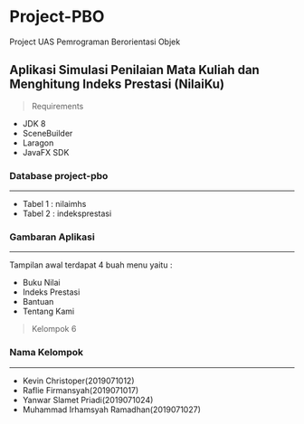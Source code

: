 # Project-PBO
Project UAS Pemrograman Berorientasi Objek 

## Aplikasi Simulasi Penilaian Mata Kuliah dan Menghitung Indeks Prestasi (NilaiKu)

> Requirements
- JDK 8
- SceneBuilder
- Laragon
- JavaFX SDK

### Database project-pbo
-----
- Tabel 1 : nilaimhs
- Tabel 2 : indeksprestasi

### Gambaran Aplikasi
-----
Tampilan awal terdapat 4 buah menu yaitu :
- Buku Nilai
- Indeks Prestasi
- Bantuan
- Tentang Kami

> Kelompok 6

### Nama Kelompok
-----
- Kevin Christoper(2019071012)
- Raflie Firmansyah(2019071017)
- Yanwar Slamet Priadi(2019071024)
- Muhammad Irhamsyah Ramadhan(2019071027)
